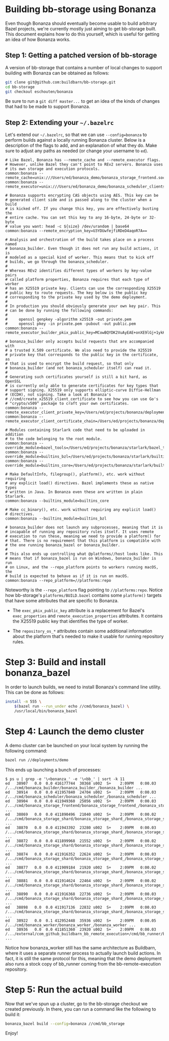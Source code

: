 # Building bb-storage using Bonanza

Even though Bonanza should eventually become usable to build arbitrary
Bazel projects, we're currently mostly just aiming to get bb-storage
built. This document explains how to do this yourself, which is useful
for getting an idea of how Bonanza works.

## Step 1: Getting a patched version of bb-storage

A version of bb-storage that contains a number of local changes to
support building with Bonanza can be obtained as follows:

```sh
git clone git@github.com:buildbarn/bb-storage.git
cd bb-storage
git checkout eschouten/bonanza
```

Be sure to run a `git diff master...` to get an idea of the kinds of
changes that had to be made to support Bonanza.

## Step 2: Extending your `~/.bazelrc`

Let's extend our `~/.bazelrc`, so that we can use `--config=bonanza` to
perform builds against a locally running Bonanza cluster. Below is a
description of the flags to add, and an explanation of what they do.
Make sure to adjust any paths as needed (or change your username to
`ed`).

```
# Like Bazel, Bonanza has --remote_cache and --remote_executor flags.
# However, unlike Bazel they can't point to REv2 servers. Bonanza uses
# its own storage and execution protocols.
common:bonanza --remote_cache=unix:///Users/ed/bonanza_demo/bonanza_storage_frontend.sock
common:bonanza --remote_executor=unix:///Users/ed/bonanza_demo/bonanza_scheduler_clients.sock

# Bonanza supports encrypting CAS objects using AES. This key can be
# generated client side and is passed along to the cluster when a build
# is kicked off. If you change this key, you are effectively busting the
# entire cache. You can set this key to any 16-byte, 24-byte or 32-byte
# value you want: head -c ${size} /dev/urandom | base64
common:bonanza --remote_encryption_key=U3YDUwfejfiRDeD4aqoR7A==

# Analysis and orchestration of the build takes place on a process named
# bonanza_builder. Even though it does not run any build actions, it is
# modeled as a special kind of worker. This means that to kick off
# builds, we go through the bonanza_scheduler.
#
# Whereas REv2 identifies different types of workers by key-value pairs
# called platform properties, Bonanza requires that each type of worker
# has an X25519 private key. Clients can use the corresponding X25519
# public key to route requests. The key below is the public key
# corresponding to the private key used by the demo deployment.
#
# In production you should obviously generate your own key pair. This
# can be done by running the following commands:
#
#     openssl genpkey -algorithm x25519 -out private.pem
#     openssl pkey -in private.pem -pubout -out public.pem
common:bonanza --remote_executor_builder_pkix_public_key=MCowBQYDK2VuAyEAE+onXE9lGj+1ykKMdYJ7ORbbGvDg6mXwX9H90afmdDI=

# bonanza_builder only accepts build requests that are accompanied with
# a trusted X.509 certificate. We also need to provide the X25519
# private key that corresponds to the public key in the certificate, as
# that is used to encrypt the build request, so that only
# bonanza_builder (and not bonanza_scheduler itself) can read it.
#
# Generating such certificates yourself is still a bit hard, as OpenSSL
# is currently only able to generate certificates for key types that
# support signing. X25519 only supports elliptic-curve Diffie-Hellman
# (ECDH), not signing. Take a look at Bonanza's
# //cmd/create_x25519_client_certificate to see how you can use Go's
# "crypto/x509" package to craft your own certificates.
common:bonanza --remote_executor_client_private_key=/Users/ed/projects/bonanza/deployments/demo/bonanza_bazel.key.pem
common:bonanza --remote_executor_client_certificate_chain=/Users/ed/projects/bonanza/deployments/demo/bonanza_bazel.cert.pem

# Modules containing Starlark code that need to be uploaded in addition
# to the code belonging to the root module.
common:bonanza --override_module=bazel_tools=/Users/ed/projects/bonanza/starlark/bazel_tools
common:bonanza --override_module=builtins_bzl=/Users/ed/projects/bonanza/starlark/builtins_bzl
common:bonanza --override_module=builtins_core=/Users/ed/projects/bonanza/starlark/builtins_core

# Make DefaultInfo, filegroup(), platform(), etc. work without requiring
# any explicit load() directives. Bazel implements these as native types
# written in Java. In Bonanza even these are written in plain Starlark.
common:bonanza --builtins_module=builtins_core

# Make cc_binary(), etc. work without requiring any explicit load()
# directives.
common:bonanza --builtins_module=builtins_bzl

# bonanza_builder does not launch any subprocesses, meaning that it is
# incapable of running any repository rules itself. It uses remote
# execution to run these, meaning we need to provide a platform() for
# that. There is no requirement that this platform is compatible with
# the one running bonanza_bazel or bonanza_builder.
#
# This also ends up controlling what @platforms//host looks like. This
# means that if bonanza_bazel is run on Windows, bonanza_builder is run
# on Linux, and the --repo_platform points to workers running macOS, the
# build is expected to behave as if it is run on macOS.
common:bonanza --repo_platform=//platforms:repo
```

Noteworthy is the `--repo_platform` flag pointing to `//platforms:repo`.
Notice how bb-storage's `platforms/BUILD.bazel` contains some
`platform()` targets that have some attributes that are specific to
Bonanza.

- The `exec_pkix_public_key` attribute is a replacement for Bazel's
  `exec_properties` and `remote_execution_properties` attributes. It
  contains the X25519 public key that identifies the type of worker.

- The `repository_os_*` attributes contain some additional information
  about the platform that's needed to make it usable for running
  repository rules.

# Step 3: Build and install bonanza\_bazel

In order to launch builds, we need to install Bonanza's command line
utility. This can be done as follows:

```sh
install -m 555 \
    $(bazel run --run_under echo //cmd/bonanza_bazel) \
    /usr/local/bin/bonanza_bazel
```

# Step 4: Launch the demo cluster

A demo cluster can be launched on your local system by running the
following command:

```sh
bazel run //deployments/demo
```

This ends up launching a bunch of processes:

```
$ ps u | grep -e '\<bonanza_' -e '\<bb_' | sort -k 11
ed   38907   0.0  0.0 416177744  30368 s002  S+    2:09PM   0:00.03 /.../cmd/bonanza_builder/bonanza_builder_/bonanza_builder ...
ed   38914   0.0  0.0 411957840  24704 s002  S+    2:09PM   0:00.03 /.../cmd/bonanza_scheduler/bonanza_scheduler_/bonanza_scheduler ...
ed   38904   0.0  0.0 411949360  25056 s002  S+    2:09PM   0:00.03 /.../cmd/bonanza_storage_frontend/bonanza_storage_frontend_/bonanza_storage_frontend ...
ed   38869   0.0  0.0 411890496  21040 s002  S+    2:09PM   0:00.02 /.../cmd/bonanza_storage_shard/bonanza_storage_shard_/bonanza_storage_shard ...
ed   38870   0.0  0.0 411943392  23280 s002  S+    2:09PM   0:00.03 /.../cmd/bonanza_storage_shard/bonanza_storage_shard_/bonanza_storage_shard ...
ed   38872   0.0  0.0 411899968  21552 s002  S+    2:09PM   0:00.02 /.../cmd/bonanza_storage_shard/bonanza_storage_shard_/bonanza_storage_shard ...
ed   38874   0.0  0.0 411916352  22624 s002  S+    2:09PM   0:00.03 /.../cmd/bonanza_storage_shard/bonanza_storage_shard_/bonanza_storage_shard ...
ed   38877   0.0  0.0 411909184  21920 s002  S+    2:09PM   0:00.02 /.../cmd/bonanza_storage_shard/bonanza_storage_shard_/bonanza_storage_shard ...
ed   38881   0.0  0.0 411914624  22464 s002  S+    2:09PM   0:00.02 /.../cmd/bonanza_storage_shard/bonanza_storage_shard_/bonanza_storage_shard ...
ed   38890   0.0  0.0 411916368  22736 s002  S+    2:09PM   0:00.03 /.../cmd/bonanza_storage_shard/bonanza_storage_shard_/bonanza_storage_shard ...
ed   38898   0.0  0.0 411917136  22832 s002  S+    2:09PM   0:00.03 /.../cmd/bonanza_storage_shard/bonanza_storage_shard_/bonanza_storage_shard ...
ed   38922   0.0  0.1 412952448  35936 s002  S+    2:09PM   0:00.05 /.../cmd/bonanza_worker/bonanza_worker_/bonanza_worker ...
ed   38936   0.0  0.0 411851360  23920 s002  S+    2:09PM   0:00.03 /.../external/com_github_buildbarn_bb_remote_execution+/cmd/bb_runner/bb_runner_/bb_runner ...
```

Notice how bonanza\_worker still has the same architecture as Buildbarn,
where it uses a separate runner process to actually launch build
actions. In fact, it is still the same protocol for this, meaning that
the demo deployment also runs a stock copy of bb\_runner coming from the
bb-remote-execution repository.

# Step 5: Run the actual build

Now that we've spun up a cluster, go to the bb-storage checkout we
created previously. In there, you can run a command like the following
to build it:

```sh
bonanza_bazel build --config=bonanza //cmd/bb_storage
```

Enjoy!
